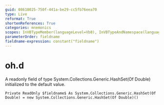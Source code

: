 ```yaml
---
guid: 08610025-750f-441a-be29-cc5fb76eea70
type: Live
reformat: True
shortenReferences: True
categories: mnemonics
scopes: InVBTypeMember(languageLevel=Vb8), InVBTypeAndNamespace(languageLevel=Vb8)
parameterOrder: fieldname
fieldname-expression: constant("fieldname")
---
```


# oh.d

A readonly field of type System.Collections.Generic.HashSet(Of Double) initialized to the default value.

```
Private ReadOnly $fieldname$ As System.Collections.Generic.HashSet(Of Double) = new System.Collections.Generic.HashSet(Of Double)()
```
